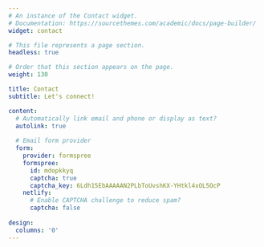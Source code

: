 ```yaml
---
# An instance of the Contact widget.
# Documentation: https://sourcethemes.com/academic/docs/page-builder/
widget: contact

# This file represents a page section.
headless: true

# Order that this section appears on the page.
weight: 130

title: Contact
subtitle: Let's connect!

content:
  # Automatically link email and phone or display as text?
  autolink: true
  
  # Email form provider
  form:
    provider: formspree
    formspree:
      id: mdopkkyq
      captcha: true
      captcha_key: 6Ldh15EbAAAAAN2PLbToUvshKX-YHtkl4xOL5OcP
    netlify:
      # Enable CAPTCHA challenge to reduce spam?
      captcha: false
  
design:
  columns: '0'
---
```

